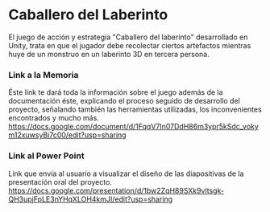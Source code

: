 # Caballero del Laberinto
El juego de acción y estrategia "Caballero del laberinto" desarrollado en Unity, trata en que el jugador debe recolectar ciertos artefactos mientras huye de un monstruo en un laberinto 3D en tercera persona.  

### Link a la Memoria
Éste link te dará toda la información sobre el juego además de la documentación éste, explicando el proceso seguido de desarrollo del proyecto, señalando también las herramientas utilizadas, los inconvenientes encontrados y mucho más.
</br>
https://docs.google.com/document/d/1FqqV7In07DdH86m3ypr5kSdc_vokym12xuwsyBi7c00/edit?usp=sharing

### Link al Power Point
Link que envía al usuario a visualizar el diseño de las diapositivas de la presentación oral del proyecto.
</br>
https://docs.google.com/presentation/d/1bw2ZqH89SXk9vltsgk-QH3upjFpLE3nYHqXLOH4kmJI/edit?usp=sharing
